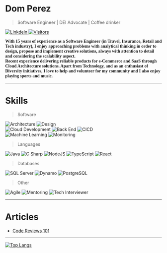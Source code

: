 # Dom Perez
> Software Engineer | DEI Advocate | Coffee drinker

<p>
  <a href="https://www.linkedin.com/in/perezdom/">
    <img alt="Linkdein" src="https://img.shields.io/badge/linkedin-0077B5?logo=linkedin&logoColor=white&style=flat" />
    <img alt="Visitors" src="https://komarev.com/ghpvc/?username=djperezh&style=flat&labelColor=black&logo=github&label=PROFILE+VIEWS&color=29bf12"/>
  </a>
</p>

<p style="font-family:'verdana'"><b>
With 15 years of experience as a Software Engineer (in Travel, Insurance, Retail and Tech industry), I enjoy approaching problems with analytical thinking in order to design, propose and implement creative solutions, always with attention to detail and considering the scalability aspect.
<br>
Recent experience delivering reliable products for e-Commerce and SaaS through Cloud Architecture solutions.
Apart from Technology, and as an enthusiast of Diversity initiatives, I love to help and volunteer for my community and I also enjoy playing sports and music.
</b></p>

---

# Skills

> Software
<p>
  <img alt="Architecture" src="https://img.shields.io/badge/Architecture-CC2927?logo=altiumdesigner&logoColor=white&style=flat" />
  <img alt="Design" src="https://img.shields.io/badge/Design-239120?logo=peakdesign&logoColor=white&style=flat" />
  <br>
  <img alt="Cloud Development" src="https://img.shields.io/badge/Cloud Development-orange?logo=icloud&logoColor=white&style=flat" />
  <img alt="Back End" src="https://img.shields.io/badge/Back End-3178C6?logo=materialdesignicons&logoColor=white&style=flat" />
  <img alt="CICD" src="https://img.shields.io/badge/CICD-9cf?logo=github&logoColor=white&style=flat" />
  <br>
  <img alt="Machine Learning" src="https://img.shields.io/badge/Machine Learning-brightgreen?logo=pytorch&logoColor=white&style=flat" />
  <img alt="Monitoring" src="https://img.shields.io/badge/Monitoring-336791?logo=grafana&logoColor=white&style=flat" />
</p>

> Languages
<p>
  <img alt="Java" src="https://img.shields.io/badge/Java-3776AB?logo=java&logoColor=white&style=flat" />
  <img alt="C Sharp" src="https://img.shields.io/badge/C%23-239120?logo=c-sharp&logoColor=white&style=flat" />
  <img alt="NodeJS" src="https://img.shields.io/badge/NodeJS-F7DF1E?logo=nodedotjs&logoColor=white&style=flat" />
  <img alt="TypeScript" src="https://img.shields.io/badge/TypeScript-yellowgreen?logo=typescript&logoColor=white&style=flat" />
  <img alt="React" src="https://img.shields.io/badge/React-61DAFB?logo=react&logoColor=white&style=flat" />
</p>

> Databases
<p>
  <img alt="SQL Server" src="https://img.shields.io/badge/SQL Server-9cf?logo=microsoft+sql+server&logoColor=white&style=flat" />
  <img alt="Dynamo" src="https://img.shields.io/badge/dynamo-336791?logo=amazondynamodb&logoColor=white&style=flat" />
  <img alt="PostgreSQL" src="https://img.shields.io/badge/PostgreSQL-orange?logo=postgresql&logoColor=white&style=flat" />
</p>

> Other
<p>
  <img alt="Agile" src="https://img.shields.io/badge/Agile-green?logoColor=white&style=flat" />
  <img alt="Mentoring" src="https://img.shields.io/badge/Mentoring-orange?logoColor=white&style=flat" />
  <img alt="Tech Interviewer" src="https://img.shields.io/badge/Tech Interviewer-yellow?logoColor=white&style=flat" />
</p>

---

# Articles
- [Code Reviews 101](https://www.linkedin.com/pulse/code-reviews-101-domingo-perez)

---

[![Top Langs](https://github-readme-stats.vercel.app/api/top-langs/?username=djperezh&layout=compact&theme=nord)](https://github.com/djperezh/github-readme-stats)

<!--
[![How am I doing:](https://github-readme-stats.vercel.app/api?username=djperezh&count_private=true&show_icons=true&theme=nord&hide_rank=false&include_all_commits=true)](https://github.com/djperezh/github-readme-stats)
-->
